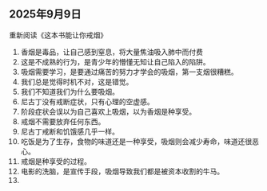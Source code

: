 ## 2025年9月9日
重新阅读《这本书能让你戒烟》

1. 香烟是毒品，让自己感到窒息，将大量焦油吸入肺中而付费
2. 这是不成熟的行为，是青少年的懵懂无知让自己陷入的陷阱。
3. 吸烟需要学习，是要通过痛苦的努力才学会的吸烟，第一支烟很糟糕。
4. 我们总是觉得时机不对，这是错觉。
5. 我们不知道我们为什么要吸烟。
6. 尼古丁没有戒断症状，只有心理的空虚感。
7. 阶段症状会误以为自己喜欢上吸烟，以为香烟是种享受。
8. 戒烟不需要放弃任何东西。
9. 尼古丁戒断和饥饿感几乎一样。
10. 吃饭是为了生存，食物的味道还是一种享受，吸烟则会减少寿命，味道还很恶心。
11. 戒烟是种享受的过程。
12. 电影的洗脑，是宣传手段，吸烟导致我们都是被资本收割的牛马。
13. 